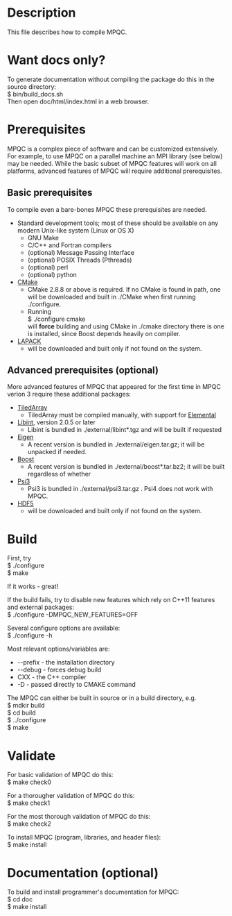 # Description
This file describes how to compile MPQC.

# Want docs only?

To generate documentation without compiling the package do this in the source directory:  
$ bin/build_docs.sh  
Then open doc/html/index.html in a web browser.

# Prerequisites

MPQC is a complex piece of software and can be customized extensively. For example, to use MPQC on a parallel machine an MPI library
(see below) may be needed. While the basic subset of MPQC features will work on all platforms, advanced features of MPQC
will require additional prerequisites.

## Basic prerequisites

To compile even a bare-bones MPQC these prerequisites are needed.

* Standard development tools; most of these should be available on any modern Unix-like system (Linux or OS X)
  * GNU Make
  * C/C++ and Fortran compilers
  * (optional) Message Passing Interface
  * (optional) POSIX Threads (Pthreads)
  * (optional) perl
  * (optional) python
* [CMake](http://www.cmake.org/)
  * CMake 2.8.8 or above is required. If no CMake is found in path, one will be downloaded and built in ./CMake when first running ./configure.
  * Running   
   $ ./configure cmake   
   will **force** building and using CMake in ./cmake directory
  there is one is installed, since Boost depends heavily on compiler.
* [LAPACK](http://www.netlib.org/lapack/)
  * will be downloaded and built only if not found on the system.

## Advanced prerequisites (optional)

More advanced features of MPQC that appeared for the first time in MPQC verion 3 require these additional packages:

* [TiledArray](https://github.com/ValeevGroup/tiledarray)
  * TiledArray must be compiled manually, with support for [Elemental](http://libelemental.org/)
* [Libint](https://github.com/evaleev/libint), version 2.0.5 or later
  * Libint is bundled in ./external/libint*.tgz and will be built if requested
* [Eigen](http://eigen.tuxfamily.org/)
  * A recent version is bundled in ./external/eigen.tar.gz; it will be unpacked if needed.
* [Boost](http://www.boost.org/)
  * A recent version is bundled in ./external/boost*.tar.bz2; it will be built regardless of whether
* [Psi3](http://www.psicode.org/)
  * Psi3 is bundled in ./external/psi3.tar.gz . Psi4 does not work with MPQC.
* [HDF5](http://www.hdfgroup.org/HDF5/)
  * will be downloaded and built only if not found on the system.

# Build

First, try  
$ ./configure  
$ make  

If it works - great!

If the build fails, try to disable new features which rely on C++11 features and external packages:  
$ ./configure  -DMPQC_NEW_FEATURES=OFF


Several configure options are available:  
$ ./configure -h

Most relevant options/variables are:
* --prefix - the installation directory
* --debug - forces debug build
* CXX - the C++ compiler
* -D - passed directly to CMAKE command

The MPQC can either be built in source or in a build directory, e.g.  
$ mdkir build  
$ cd build  
$ ../configure  
$ make  

# Validate

For basic validation of MPQC do this:  
$ make check0

For a thorougher validation of MPQC do this:  
$ make check1

For the most thorough validation of MPQC do this:  
$ make check2

To install MPQC (program, libraries, and header files):  
$ make install

# Documentation (optional)

To build and install programmer's documentation for MPQC:  
$ cd doc  
$ make install  
